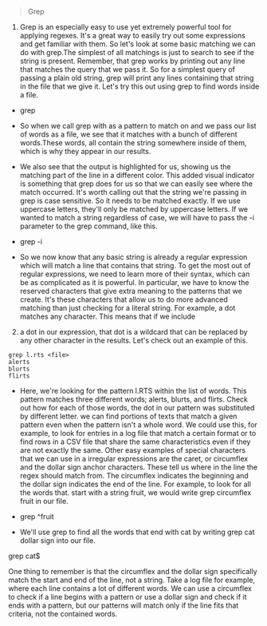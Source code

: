 > Grep
1. Grep is an especially easy to use yet extremely powerful tool for applying regexes. It's a great way to easily try out some expressions and get 
familiar with them. So let's look at some basic matching we can do with grep.The simplest of all matchings is just to search to see if the string is present. 
Remember, that grep works by printing out any line that matches the query that we pass it. So for a simplest query of passing a plain old string, 
grep will print any lines containing that string in the file that we give it. Let's try this out using grep to find words inside a file.

* grep <word> <file>

* So when we call grep with <word> as a pattern to match on and we pass our list of words as a file, we see that it matches with a bunch
of different words.These words, all contain the string <word> somewhere inside of them, which is why they appear in our results. 
* We also see that the output is highlighted for us, showing us the matching part of the line in a different color. 
This added visual indicator is something that grep does for us so that we can easily see where the match occurred. 
It's worth calling out that the string we're passing in grep is case sensitive. So it needs to be matched exactly. 
If we use uppercase letters, they'll only be matched by uppercase letters. If we wanted to match a string regardless of case, 
we will have to pass the -i parameter to the grep command, like this.

* grep <word> -i <file>


* So we now know that any basic string is already a regular expression which will match a line that contains that string. 
To get the most out of regular expressions, we need to learn more of their syntax, which can be as complicated as it is powerful. 
In particular, we have to know the reserved characters that give extra meaning to the patterns that we create. It's these characters that allow us to do more advanced matching than just checking for a literal string. 
For example, a dot matches any character. This means that if we include

2. a dot in our expression, that dot is a wildcard that can be replaced by any other character in the results. Let's check out an example of this.

```
grep l.rts <file>
alerts
blurts
flirts
```
* Here, we're looking for the pattern l.RTS within the list of words. This pattern matches three different words; 
alerts, blurts, and flirts. Check out how for each of those words, the dot in our pattern was substituted by different letter. 
we can find portions of texts that match a given pattern even when the pattern isn't a whole word. We could use this, for example, 
to look for entries in a log file that match a certain format or to find rows in a CSV file that share the same characteristics even 
if they are not exactly the same. Other easy examples of special characters that we can use in a irregular expressions are the caret, or circumflex and the dollar sign anchor characters. 
These tell us where in the line the regex should match from. The circumflex indicates the beginning and the dollar sign indicates the end of the line. For example, to look for all the words that.
start with a string fruit, we would write grep circumflex fruit in our file.

* grep ^fruit <file>

* We'll use grep to find all the words that end with cat by writing grep cat dollar sign into our file.

grep cat$ <file>


One thing to remember is that the circumflex and the dollar sign specifically match the start and end of the line, not a string. 
Take a log file for example, where each line contains a lot of different words. We can use a circumflex to check if a line begins with a pattern or use a dollar sign and check if it ends with a pattern, but our patterns will match only if the line fits that criteria, not the contained words.